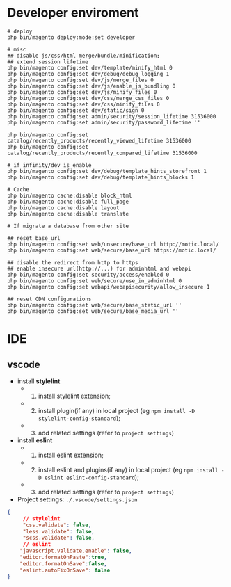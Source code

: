 # Developer enviroment

```
# deploy
php bin/magento deploy:mode:set developer

# misc
## disable js/css/html merge/bundle/minification;
## extend session lifetime
php bin/magento config:set dev/template/minify_html 0
php bin/magento config:set dev/debug/debug_logging 1
php bin/magento config:set dev/js/merge_files 0
php bin/magento config:set dev/js/enable_js_bundling 0
php bin/magento config:set dev/js/minify_files 0
php bin/magento config:set dev/css/merge_css_files 0
php bin/magento config:set dev/css/minify_files 0
php bin/magento config:set dev/static/sign 0
php bin/magento config:set admin/security/session_lifetime 31536000
php bin/magento config:set admin/security/password_lifetime ''

php bin/magento config:set catalog/recently_products/recently_viewed_lifetime 31536000
php bin/magento config:set catalog/recently_products/recently_compared_lifetime 31536000

# if infinity/dev is enable
php bin/magento config:set dev/debug/template_hints_storefront 1
php bin/magento config:set dev/debug/template_hints_blocks 1

# Cache
php bin/magento cache:disable block_html
php bin/magento cache:disable full_page
php bin/magento cache:disable layout
php bin/magento cache:disable translate

# If migrate a database from other site

## reset base_url
php bin/magento config:set web/unsecure/base_url http://motic.local/
php bin/magento config:set web/secure/base_url https://motic.local/

## disable the redirect from http to https
## enable insecure url(http://...) for adminhtml and webapi
php bin/magento config:set security/access/enabled 0
php bin/magento config:set web/secure/use_in_adminhtml 0
php bin/magento config:set webapi/webapisecurity/allow_insecure 1

## reset CDN configurations
php bin/magento config:set web/secure/base_static_url ''
php bin/magento config:set web/secure/base_media_url ''
```



# IDE

## vscode
- install **stylelint**
    - 1. install stylelint extension;
    - 2. install plugin(if any)  in local project (eg `npm install -D stylelint-config-standard`);
    - 3. add related settings (refer to `project settings`)
- install **eslint**
    - 1. install eslint extension;
    - 2. install eslint and plugins(if any) in local project (eg `npm install -D eslint eslint-config-standard`);
    - 3. add related settings (refer to `project settings`)
- Project settings: `./.vscode/settings.json`
```json
{
     // stylelint
     "css.validate": false,
     "less.validate": false,
     "scss.validate": false,
     // eslint
    "javascript.validate.enable": false,
    "editor.formatOnPaste":true,
    "editor.formatOnSave":false,
    "eslint.autoFixOnSave": false
}
```
